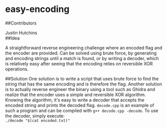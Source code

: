 # easy-encoding  
##Contributors

Justin Hutchins  
##Idea

A straightforward reverse engineering challenge where an encoded flag and the encoder are provided. Can be solved using brute force, by generating and encoding strings until a match is found, or by writing a decoder, which is relatively easy after seeing that the encoding relies on reversible XOR operations. 

##Solution
One solution is to write a script that uses brute force to find the string that has the same encoding and is therefore the flag. Another solution is to actually reverse engineer the binary using a tool such as Ghidra and realize that the encoder uses a simple and reversible XOR algorithm. Knowing the algorithm, it's easy to write a decoder that accepts the encoded string and prints the decoded flag. `decode.cpp` is an example of such a program and can be compiled with `g++ decode.cpp -decode`. To use the decoder, simply execute:  
`./decode "$(cat encoded.txt)"`
